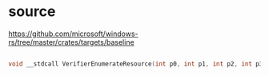 # source

<https://github.com/microsoft/windows-rs/tree/master/crates/targets/baseline>

```c

void __stdcall VerifierEnumerateResource(int p0, int p1, int p2, int p3, int p4) {}

```
